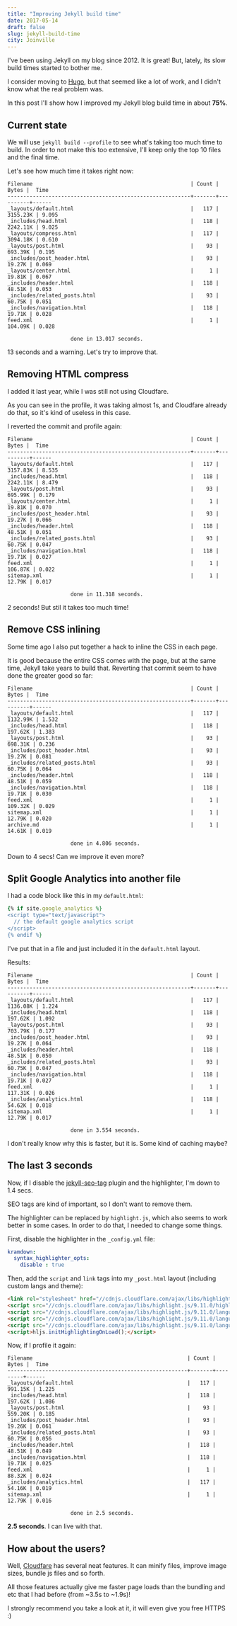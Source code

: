 ```yaml
---
title: "Improving Jekyll build time"
date: 2017-05-14
draft: false
slug: jekyll-build-time
city: Joinville
---
```


I've been using Jekyll on my blog since 2012. It is great! But, lately, its slow build times started to bother me.

<!--more-->

I consider moving to [Hugo](https://gohugo.io/), but that seemed like a lot of work, and I didn't know what the real problem was. 

In this post I'll show how I improved my Jekyll blog build time in about **75%**.

## Current state

We will use `jekyll build --profile` to see what's taking too much time to build. In order to not make this too extensive, I'll keep only the top 10 files and the final time.

Let's see how much time it takes right now:

```
Filename                                                  | Count |    Bytes |  Time
----------------------------------------------------------+-------+----------+------
_layouts/default.html                                     |   117 | 3155.23K | 9.095
_includes/head.html                                       |   118 | 2242.11K | 9.025
_layouts/compress.html                                    |   117 | 3094.18K | 0.610
_layouts/post.html                                        |    93 |  693.39K | 0.195
_includes/post_header.html                                |    93 |   19.27K | 0.069
_layouts/center.html                                      |     1 |   19.81K | 0.067
_includes/header.html                                     |   118 |   48.51K | 0.053
_includes/related_posts.html                              |    93 |   60.75K | 0.051
_includes/navigation.html                                 |   118 |   19.71K | 0.028
feed.xml                                                  |     1 |  104.09K | 0.028

                    done in 13.017 seconds.
```

13 seconds and a warning. Let's try to improve that.

## Removing HTML compress

I added it last year, while I was still not using Cloudfare.

As you can see in the profile, it was taking almost 1s, and Cloudfare already do that, so it's kind of useless in this case.

I reverted the commit and profile again:

```
Filename                                                  | Count |    Bytes |  Time
----------------------------------------------------------+-------+----------+------
_layouts/default.html                                     |   117 | 3157.83K | 8.535
_includes/head.html                                       |   118 | 2242.11K | 8.479
_layouts/post.html                                        |    93 |  695.99K | 0.179
_layouts/center.html                                      |     1 |   19.81K | 0.070
_includes/post_header.html                                |    93 |   19.27K | 0.066
_includes/header.html                                     |   118 |   48.51K | 0.051
_includes/related_posts.html                              |    93 |   60.75K | 0.047
_includes/navigation.html                                 |   118 |   19.71K | 0.027
feed.xml                                                  |     1 |  106.87K | 0.022
sitemap.xml                                               |     1 |   12.79K | 0.017

                    done in 11.318 seconds.
```

2 seconds! But stil it takes too much time!

## Remove CSS inlining

Some time ago I also put together a hack to inline the CSS in each page.

It is good because the entire CSS comes with the page, but at the same time, Jekyll take years to build that. Reverting that commit seem to have done the greater good so far:

```
Filename                                                  | Count |    Bytes |  Time
----------------------------------------------------------+-------+----------+------
_layouts/default.html                                     |   117 | 1132.99K | 1.532
_includes/head.html                                       |   118 |  197.62K | 1.383
_layouts/post.html                                        |    93 |  698.31K | 0.236
_includes/post_header.html                                |    93 |   19.27K | 0.081
_includes/related_posts.html                              |    93 |   60.75K | 0.064
_includes/header.html                                     |   118 |   48.51K | 0.059
_includes/navigation.html                                 |   118 |   19.71K | 0.030
feed.xml                                                  |     1 |  109.32K | 0.029
sitemap.xml                                               |     1 |   12.79K | 0.020
archive.md                                                |     1 |   14.61K | 0.019

                    done in 4.806 seconds.
```

Down to 4 secs! Can we improve it even more?

## Split Google Analytics into another file

I had a code block like this in my `default.html`:

```ruby
{% if site.google_analytics %}
<script type="text/javascript">
  // the default google analytics script
</script>
{% endif %}
```

I've put that in a file and just included it in the `default.html` layout.

Results:

```
Filename                                                  | Count |    Bytes |  Time
----------------------------------------------------------+-------+----------+------
_layouts/default.html                                     |   117 | 1136.08K | 1.224
_includes/head.html                                       |   118 |  197.62K | 1.092
_layouts/post.html                                        |    93 |  703.79K | 0.177
_includes/post_header.html                                |    93 |   19.27K | 0.064
_includes/header.html                                     |   118 |   48.51K | 0.050
_includes/related_posts.html                              |    93 |   60.75K | 0.047
_includes/navigation.html                                 |   118 |   19.71K | 0.027
feed.xml                                                  |     1 |  117.31K | 0.026
_includes/analytics.html                                  |   118 |   54.62K | 0.018
sitemap.xml                                               |     1 |   12.79K | 0.017

                    done in 3.554 seconds.
```

I don't really know why this is faster, but it is. Some kind of caching maybe?

## The last 3 seconds

Now, if I disable the [jekyll-seo-tag](https://github.com/jekyll/jekyll-seo-tag) plugin and the highlighter, I'm down to 1.4 secs.

SEO tags are kind of important, so I don't want to remove them.

The highlighter can be replaced by `highlight.js`, which also seems to work better in some cases. In order to do that, I needed to change some things.

First, disable the highlighter in the `_config.yml` file:

```yaml
kramdown:
  syntax_highlighter_opts:
    disable : true
```

Then, add the `script` and `link` tags into my `_post.html` layout (including custom langs and theme):

```html
<link rel="stylesheet" href="//cdnjs.cloudflare.com/ajax/libs/highlight.js/9.11.0/styles/darcula.min.css">
<script src="//cdnjs.cloudflare.com/ajax/libs/highlight.js/9.11.0/highlight.min.js"></script>
<script src="//cdnjs.cloudflare.com/ajax/libs/highlight.js/9.11.0/languages/go.min.js"></script>
<script src="//cdnjs.cloudflare.com/ajax/libs/highlight.js/9.11.0/languages/erb.min.js"></script>
<script src="//cdnjs.cloudflare.com/ajax/libs/highlight.js/9.11.0/languages/yaml.min.js"></script>
<script>hljs.initHighlightingOnLoad();</script>
```

Now, if I profile it again:

```
Filename                                                 | Count |   Bytes |  Time
---------------------------------------------------------+-------+---------+------
_layouts/default.html                                    |   117 | 991.15K | 1.225
_includes/head.html                                      |   118 | 197.62K | 1.086
_layouts/post.html                                       |    93 | 559.20K | 0.185
_includes/post_header.html                               |    93 |  19.26K | 0.061
_includes/related_posts.html                             |    93 |  60.75K | 0.056
_includes/header.html                                    |   118 |  48.51K | 0.049
_includes/navigation.html                                |   118 |  19.71K | 0.025
feed.xml                                                 |     1 |  88.32K | 0.024
_includes/analytics.html                                 |   117 |  54.16K | 0.019
sitemap.xml                                              |     1 |  12.79K | 0.016

                    done in 2.5 seconds.
```

**2.5 seconds**. I can live with that.

## How about the users?

Well, [Cloudfare](https://www.cloudflare.com/) has several neat features. It can minify files, improve image sizes, bundle js files and so forth.

All those features actually give me faster page loads than the bundling and etc that I had before (from ~3.5s to ~1.9s)!

I strongly recommend you take a look at it, it will even give you free HTTPS :)
